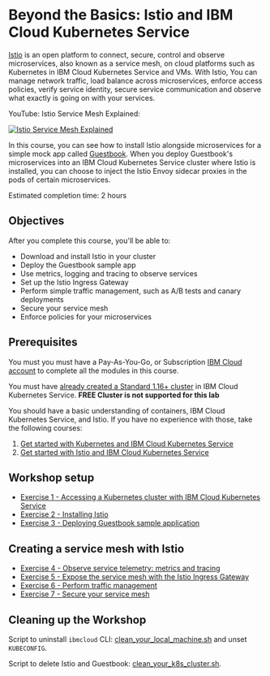 # Beyond the Basics: Istio and IBM Cloud Kubernetes Service
[Istio](https://www.ibm.com/cloud/info/istio) is an open platform to connect, secure, control and observe microservices, also known as a service mesh, on cloud platforms such as Kubernetes in IBM Cloud Kubernetes Service and VMs. With Istio, You can manage network traffic, load balance across microservices, enforce access policies, verify service identity, secure service communication and observe what exactly is going on with your services.

YouTube: Istio Service Mesh Explained:

[![Istio Service Mesh Explained](http://img.youtube.com/vi/6zDrLvpfCK4/0.jpg)](https://youtu.be/6zDrLvpfCK4 "Istio Service Mesh Explained")

In this course, you can see how to install Istio alongside microservices for a simple mock app called [Guestbook](https://github.com/IBM/guestbook). When you deploy Guestbook's microservices into an IBM Cloud Kubernetes Service cluster where Istio is installed, you can choose to inject the Istio Envoy sidecar proxies in the pods of certain microservices.

Estimated completion time: 2 hours

## Objectives
After you complete this course, you'll be able to:
- Download and install Istio in your cluster
- Deploy the Guestbook sample app
- Use metrics, logging and tracing to observe services
- Set up the Istio Ingress Gateway
- Perform simple traffic management, such as A/B tests and canary deployments
- Secure your service mesh
- Enforce policies for your microservices

## Prerequisites
You must you must have a Pay-As-You-Go, or Subscription [IBM Cloud account](https://cloud.ibm.com/registration/) to complete all the modules in this course.

You must have [already created a Standard 1.16+ cluster](https://cloud.ibm.com/docs/containers?topic=containers-clusters#clusters_standard) in IBM Cloud Kubernetes Service. **FREE Cluster is not supported for this lab**

You should have a basic understanding of containers, IBM Cloud Kubernetes Service, and Istio. If you have no experience with those, take the following courses:
1. [Get started with Kubernetes and IBM Cloud Kubernetes Service](https://cognitiveclass.ai/courses/kubernetes-course/)
2. [Get started with Istio and IBM Cloud Kubernetes Service](https://cognitiveclass.ai/courses/get-started-with-microservices-istio-and-ibm-cloud-container-service/)


## Workshop setup
- [Exercise 1 - Accessing a Kubernetes cluster with IBM Cloud Kubernetes Service](exercise-1/README.md)
- [Exercise 2 - Installing Istio](exercise-2/README.md)
- [Exercise 3 - Deploying Guestbook sample application](exercise-3/README.md)

## Creating a service mesh with Istio

- [Exercise 4 - Observe service telemetry: metrics and tracing](exercise-4/README.md)
- [Exercise 5 - Expose the service mesh with the Istio Ingress Gateway](exercise-5/README.md)
- [Exercise 6 - Perform traffic management](exercise-6/README.md)
- [Exercise 7 - Secure your service mesh](exercise-7/README.md)

## Cleaning up the Workshop

Script to uninstall `ibmcloud` CLI: [clean_your_local_machine.sh](cleanup/clean_your_local_machine.sh) and unset `KUBECONFIG`.

Script to delete Istio and Guestbook: [clean_your_k8s_cluster.sh](cleanup/clean_your_k8s_cluster.sh).

